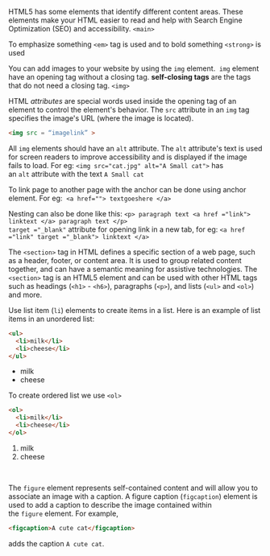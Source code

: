 HTML5 has some elements that identify different content areas. 
These elements make your HTML easier to read and help with Search Engine Optimization (SEO) and accessibility. 
`<main>`

To emphasize something `<em>` tag is used and to bold something `<strong>` is used

You can add images to your website by using the `img` element. 
`img` element have an opening tag without a closing tag. 
**self-closing tags** are the tags that do not need a closing tag. 
`<img>`

HTML _attributes_ are special words used inside the opening tag of an element to control the element's behavior. 
The `src` attribute in an `img` tag specifies the image's URL (where the image is located).

```html 
<img src = “imagelink” >
```

All `img` elements should have an `alt` attribute. 
The `alt` attribute's text is used for screen readers to improve accessibility and is displayed if the image fails to load. 
For eg: `<img src="cat.jpg" alt="A Small cat">` has an `alt` attribute with the text `A Small cat`

To link page to another page with the anchor can be done using anchor element. For eg: 
`<a href=""> textgoeshere </a>`

Nesting can also be done like this:
`<p> paragraph text <a href ="link"> linktext </a> paragraph text </p>` <br>
 `target ="_blank"` attribute for opening link in a new tab, for eg: `<a href ="link" target ="_blank"> linktext </a>`
 
The `<section>` tag in HTML defines a specific section of a web page, such as a header, footer, or content area. 
It is used to group related content together, and can have a semantic meaning for assistive technologies. The `<section>` tag is an HTML5
element and can be used with other HTML tags such as headings (`<h1>` - `<h6>`), paragraphs (`<p>`), and lists (`<ul>` and `<ol>`) and more.
 
Use list item (`li`) elements to create items in a list. Here is an example of list items in an unordered list:

```html
<ul>
  <li>milk</li>
  <li>cheese</li>
</ul>
```

<ul>
  <li>milk</li>
  <li>cheese</li>
</ul>

To create ordered list we use `<ol>`
```html 
<ol>
  <li>milk</li>
  <li>cheese</li>
</ol>
```
<ol>
  <li>milk</li>
  <li>cheese</li>
</ol>
<br>

The `figure` element represents self-contained content and will allow you to associate an image with a caption.
A figure caption (`figcaption`) element is used to add a caption to describe the image contained within the `figure` element. 
For example,
```html 
<figcaption>A cute cat</figcaption> 
```
adds the caption `A cute cat`.



